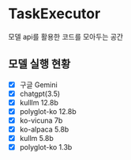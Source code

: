 # TaskExecutor
모델 api를 활용한 코드를 모아두는 공간

## 모델 실행 현황

- [X] 구글 Gemini
- [X] chatgpt(3.5)
- [X] kulllm 12.8b
- [X] polyglot-ko 12.8b
- [X] ko-vicuna 7b
- [X] ko-alpaca 5.8b
- [X] kullm 5.8b
- [X] polyglot-ko 1.3b
